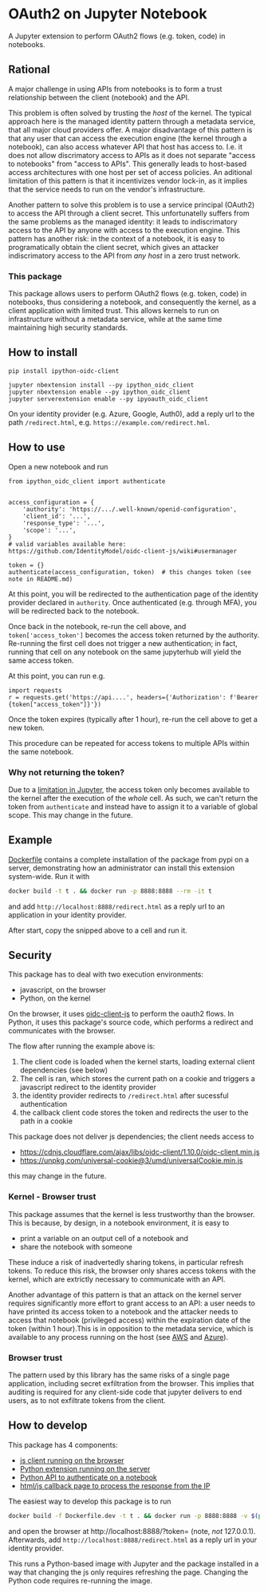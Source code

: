 # OAuth2 on Jupyter Notebook

A Jupyter extension to perform OAuth2 flows (e.g. token, code) in notebooks.

## Rational

A major challenge in using APIs from notebooks is to form a trust relationship between the client (notebook)
and the API.

This problem is often solved by trusting the *host* of the kernel. The typical approach here is the managed identity pattern through a metadata service, that all major cloud providers offer. A major disadvantage of this pattern is that any user that can access the execution engine (the kernel through a notebook), can also access whatever API that host has access to. I.e. it does not allow discrimatory access to APIs as it does not separate "access to notebooks" from "access to APIs". This generally leads to host-based access architectures with one host per set of access policies. An aditional limitation of this pattern is that it incentivizes vendor lock-in, as it implies that the service needs to run on the vendor's infrastructure.

Another pattern to solve this problem is to use a service principal (OAuth2) to access the API through a client secret. This unfortunatelly suffers from the same problems as the managed identity: it leads to indiscrimatory access to the API by anyone with access to the execution engine. This pattern has another risk: in the context of a notebook, it is easy to programatically obtain the client secret, which gives an attacker indiscrimatory access to the API from *any host* in a zero trust network.

### This package

This package allows users to perform OAuth2 flows (e.g. token, code) in notebooks, thus considering a notebook, and consequently the kernel, as a client application with limited trust. This allows kernels to run on infrastructure without a metadata service, while at the same time maintaining high security standards.

## How to install

```
pip install ipython-oidc-client

jupyter nbextension install --py ipython_oidc_client
jupyter nbextension enable --py ipython_oidc_client
jupyter serverextension enable --py ipyoauth_oidc_client
```

On your identity provider (e.g. Azure, Google, Auth0), add a reply url to the path `/redirect.html`,
e.g. `https://example.com/redirect.hml`.

## How to use

Open a new notebook and run

```
from ipython_oidc_client import authenticate


access_configuration = {
    'authority': 'https://.../.well-known/openid-configuration',
    'client_id': '...',
    'response_type': '...',
    'scope': '...',
}
# valid variables available here: https://github.com/IdentityModel/oidc-client-js/wiki#usermanager

token = {}
authenticate(access_configuration, token)  # this changes token (see note in README.md)
```

At this point, you will be redirected to the authentication page of the identity provider declared
in `authority`. Once authenticated (e.g. through MFA), you will be redirected back to the notebook.

Once back in the notebook, re-run the cell above, and `token['access_token']` becomes the access token returned by the authority. Re-running the first cell does not trigger a new authentication; in fact, running that cell on any notebook on the same jupyterhub will yield the same access token.

At this point, you can run e.g.

```
import requests
r = requests.get('https://api....', headers={'Authorization': f'Bearer {token["access_token"]}'})
```

Once the token expires (typically after 1 hour), re-run the cell above to get a new token.

This procedure can be repeated for access tokens to multiple APIs within the same notebook.

### Why not returning the token?

Due to a [limitation in Jupyter](https://github.com/jupyter/notebook/issues/3187),
the access token only becomes available to the kernel after the execution of the *whole* cell.
As such, we can't return the token from `authenticate` and instead have to assign it to a variable of global
scope. This may change in the future.

## Example

[Dockerfile](./Dockerfile) contains a complete installation of the package from pypi on a server,
demonstrating how an administrator can install this extension system-wide. Run it with

```bash
docker build -t t . && docker run -p 8888:8888 --rm -it t
```

and add `http://localhost:8888/redirect.html` as a reply url to an application in your identity provider.

After start, copy the snipped above to a cell and run it.

## Security

This package has to deal with two execution environments:

* javascript, on the browser
* Python, on the kernel 

On the browser, it uses [oidc-client-js](https://github.com/IdentityModel/oidc-client-js) to perform
the oauth2 flows. In Python, it uses this package's source code, which performs a redirect and communicates with the browser.

The flow after running the example above is:

1. The client code is loaded when the kernel starts, loading external client dependencies (see below)
2. The cell is ran, which stores the current path on a cookie and triggers a javascript redirect to the identity provider
3. the identity provider redirects to `/redirect.html` after sucessful authentication
4. the callback client code stores the token and redirects the user to the path in a cookie

This package does not deliver js dependencies; the client needs access to 

* https://cdnjs.cloudflare.com/ajax/libs/oidc-client/1.10.0/oidc-client.min.js
* https://unpkg.com/universal-cookie@3/umd/universalCookie.min.js

this may change in the future.

### Kernel - Browser trust

This package assumes that the kernel is less trustworthy than the browser. This is because, by design, in a notebook environment, it is easy to

* print a variable on an output cell of a notebook and 
* share the notebook with someone

These induce a risk of inadvertedly sharing tokens, in particular refresh tokens. To reduce this risk, the browser only shares access tokens with the kernel, which are extrictly necessary to communicate with an API.

Another advantage of this pattern is that an attack on the kernel server requires significantly more effort to grant access to an API: a user needs to have printed its access token to a notebook and the attacker
needs to access that notebook (privileged access) within the expiration date of the token (within 1 hour).This is in opposition to the metadata service, which is available to any process running on the host (see [AWS](https://docs.aws.amazon.com/AWSEC2/latest/UserGuide/ec2-instance-metadata.html) and [Azure](https://docs.microsoft.com/en-us/azure/virtual-machines/windows/instance-metadata-service#security)).

### Browser trust

The pattern used by this library has the same risks of a single page application, including secret exfiltration from the browser. This implies that auditing is required for any client-side code that jupyter delivers to end users, as to not exfiltrate tokens from the client.

## How to develop

This package has 4 components:

* [js client running on the browser](ipyoauth_oidc_client/client)
* [Python extension running on the server](ipyoauth_oidc_client/server)
* [Python API to authenticate on a notebook](ipyoauth_oidc_client/__init__.py)
* [html/js callback page to process the response from the IP](ipyoauth_oidc_client/server/static/redirect.html)

The easiest way to develop this package is to run

```bash
docker build -f Dockerfile.dev -t t . && docker run -p 8888:8888 -v $(pwd):/project --rm -it t
```

and open the browser at http://localhost:8888/?token= (note, *not* 127.0.0.1). Afterwards, add 
`http://localhost:8888/redirect.html` as a reply url in your identity provider.

This runs a Python-based image with Jupyter and the package installed in a way that
changing the js only requires refreshing the page. Changing the Python code requires re-running the image.
